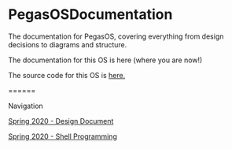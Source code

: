 # PegasOSDocumentation
The documentation for PegasOS, covering everything from design decisions to diagrams and structure.

The documentation for this OS is here (where you are now!)

The source code for this OS is [here.](https://github.com/MrJellimann/PegasOS)

======

Navigation

[Spring 2020 - Design Document](Design_Document/DESIGN_DOCUMENT.md)

[Spring 2020 - Shell Programming](Planning/SHELL_PLANNING.md)